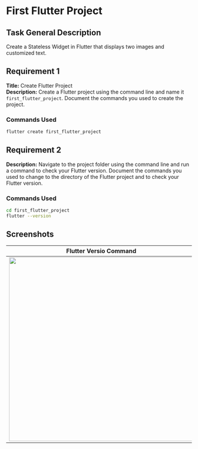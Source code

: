 # First Flutter Project

## Task General Description

Create a Stateless Widget in Flutter that displays two images and customized text.

## Requirement 1

**Title:** Create Flutter Project  
**Description:** Create a Flutter project using the command line and name it `first_flutter_project`. Document the commands you used to create the project.

### Commands Used

```sh
flutter create first_flutter_project
```

## Requirement 2

**Description:** Navigate to the project folder using the command line and run a command to check your Flutter version. Document the commands you used to change to the directory of the Flutter project and to check your Flutter version.

### Commands Used

```sh
cd first_flutter_project
flutter --version
```

## Screenshots

| Flutter Versio Command    | Output                    | Emulator Output           | Flutter Create Command    |
| ------------------------- | ------------------------- | ------------------------- | ------------------------- |
| <img src="https://github.com/user-attachments/assets/17c03468-0f1f-49bc-80f9-c6d5b9dae58e" width="500"/> | <img src="https://github.com/user-attachments/assets/52810a7c-fc10-4614-b255-128b87b597d2" width="500"/> | <img src="https://github.com/user-attachments/assets/c80c543a-3e24-46f6-9765-62f6799f0db8" width="200"/> | <img src="https://github.com/user-attachments/assets/e114d0bb-6642-490c-9c79-257daaef0219" width="500"/> |

